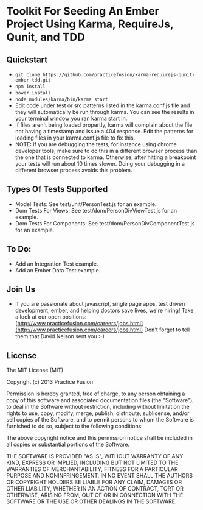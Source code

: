 Toolkit For Seeding An Ember Project Using Karma, RequireJs, Qunit, and TDD
===========================================================================

Quickstart
----------

- `git clone https://github.com/practicefusion/karma-requirejs-qunit-ember-tdd.git`
- `npm install`
- `bower install`
- `node_modules/karma/bin/karma start`
- Edit code under test or src patterns listed in the karma.conf.js file and they will automatically be run through karma.  You can see the results in your terminal window you ran karma start in.
- If files aren't being loaded propertly, karma will complain about the file not having a timestamp and issue a 404 response.  Edit the patterns for loading files in your karma.conf.js file to fix this.
- NOTE: If you are debugging the tests, for instance using chrome developer tools, make sure to do this in a different browser process than the one that is connected to karma.  Otherwise, after hitting a breakpoint your tests will run about 10 times slower.  Doing your debugging in a different browser process avoids this problem.

Types Of Tests Supported
------------------------

- Model Tests: See test/unit/PersonTest.js for an example.
- Dom Tests For Views: See test/dom/PersonDivViewTest.js for an example.
- Dom Tests For Components: See test/dom/PersonDivComponentTest.js for an example.

To Do:
------
- Add an Integration Test example.
- Add an Ember Data Test example.

Join Us
-------
- If you are passionate about javascript, single page apps, test driven development, ember, and helping doctors save lives,
we're hiring!  Take a look at our open positions:  [http://www.practicefusion.com/careers/jobs.html](http://www.practicefusion.com/careers/jobs.html)  Don't forget to tell them that David Nelson sent you :-)

License
-------

The MIT License (MIT)

Copyright (c) 2013 Practice Fusion

Permission is hereby granted, free of charge, to any person obtaining a copy
of this software and associated documentation files (the "Software"), to deal
in the Software without restriction, including without limitation the rights
to use, copy, modify, merge, publish, distribute, sublicense, and/or sell
copies of the Software, and to permit persons to whom the Software is
furnished to do so, subject to the following conditions:

The above copyright notice and this permission notice shall be included in
all copies or substantial portions of the Software.

THE SOFTWARE IS PROVIDED "AS IS", WITHOUT WARRANTY OF ANY KIND, EXPRESS OR
IMPLIED, INCLUDING BUT NOT LIMITED TO THE WARRANTIES OF MERCHANTABILITY,
FITNESS FOR A PARTICULAR PURPOSE AND NONINFRINGEMENT. IN NO EVENT SHALL THE
AUTHORS OR COPYRIGHT HOLDERS BE LIABLE FOR ANY CLAIM, DAMAGES OR OTHER
LIABILITY, WHETHER IN AN ACTION OF CONTRACT, TORT OR OTHERWISE, ARISING FROM,
OUT OF OR IN CONNECTION WITH THE SOFTWARE OR THE USE OR OTHER DEALINGS IN
THE SOFTWARE.
